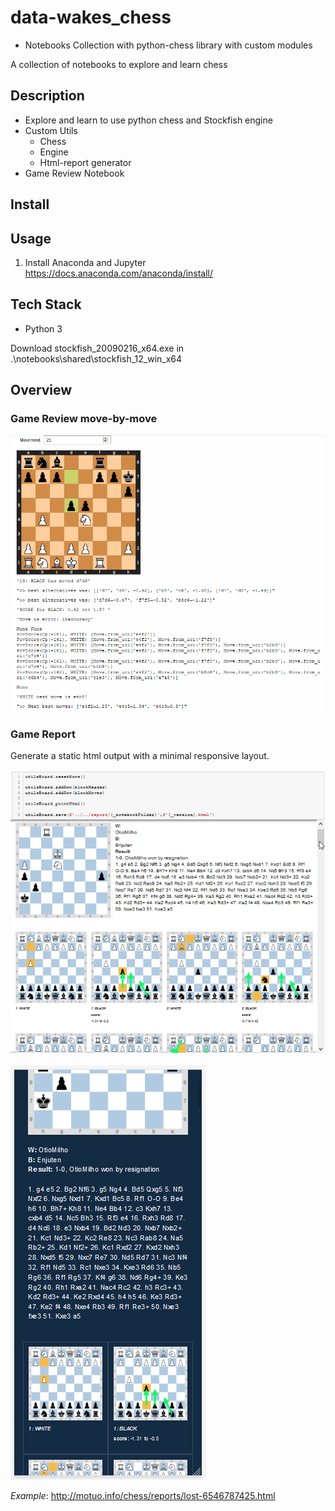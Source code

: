 # data-wakes_chess



- Notebooks Collection with python-chess library with custom modules







A collection of notebooks to explore and learn chess

## Description

- Explore and learn to use python chess and Stockfish engine
- Custom Utils
  - Chess
  - Engine
  - Html-report generator
- Game Review Notebook

## Install


## Usage

1. Install Anaconda and Jupyter
https://docs.anaconda.com/anaconda/install/

## Tech Stack
- Python 3

Download stockfish_20090216_x64.exe 
  in .\notebooks\shared\stockfish_12_win_x64


## Overview

### Game Review move-by-move
![game-report](./docs/screenshots/calc-move.gif)


### Game Report
Generate a static html output with a minimal responsive layout.

![game-report](./docs/screenshots/nb-005_game-report-output.png)

![game-report](./docs/screenshots/nb-005_game-report-browser.png)

*Example*: http://motuo.info/chess/reports/lost-6546787425.html
